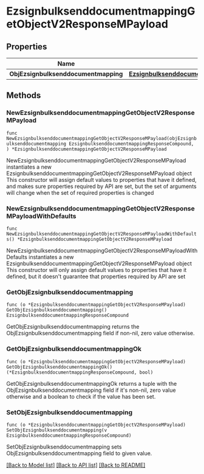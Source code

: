 # EzsignbulksenddocumentmappingGetObjectV2ResponseMPayload

## Properties

Name | Type | Description | Notes
------------ | ------------- | ------------- | -------------
**ObjEzsignbulksenddocumentmapping** | [**EzsignbulksenddocumentmappingResponseCompound**](EzsignbulksenddocumentmappingResponseCompound.md) |  | 

## Methods

### NewEzsignbulksenddocumentmappingGetObjectV2ResponseMPayload

`func NewEzsignbulksenddocumentmappingGetObjectV2ResponseMPayload(objEzsignbulksenddocumentmapping EzsignbulksenddocumentmappingResponseCompound, ) *EzsignbulksenddocumentmappingGetObjectV2ResponseMPayload`

NewEzsignbulksenddocumentmappingGetObjectV2ResponseMPayload instantiates a new EzsignbulksenddocumentmappingGetObjectV2ResponseMPayload object
This constructor will assign default values to properties that have it defined,
and makes sure properties required by API are set, but the set of arguments
will change when the set of required properties is changed

### NewEzsignbulksenddocumentmappingGetObjectV2ResponseMPayloadWithDefaults

`func NewEzsignbulksenddocumentmappingGetObjectV2ResponseMPayloadWithDefaults() *EzsignbulksenddocumentmappingGetObjectV2ResponseMPayload`

NewEzsignbulksenddocumentmappingGetObjectV2ResponseMPayloadWithDefaults instantiates a new EzsignbulksenddocumentmappingGetObjectV2ResponseMPayload object
This constructor will only assign default values to properties that have it defined,
but it doesn't guarantee that properties required by API are set

### GetObjEzsignbulksenddocumentmapping

`func (o *EzsignbulksenddocumentmappingGetObjectV2ResponseMPayload) GetObjEzsignbulksenddocumentmapping() EzsignbulksenddocumentmappingResponseCompound`

GetObjEzsignbulksenddocumentmapping returns the ObjEzsignbulksenddocumentmapping field if non-nil, zero value otherwise.

### GetObjEzsignbulksenddocumentmappingOk

`func (o *EzsignbulksenddocumentmappingGetObjectV2ResponseMPayload) GetObjEzsignbulksenddocumentmappingOk() (*EzsignbulksenddocumentmappingResponseCompound, bool)`

GetObjEzsignbulksenddocumentmappingOk returns a tuple with the ObjEzsignbulksenddocumentmapping field if it's non-nil, zero value otherwise
and a boolean to check if the value has been set.

### SetObjEzsignbulksenddocumentmapping

`func (o *EzsignbulksenddocumentmappingGetObjectV2ResponseMPayload) SetObjEzsignbulksenddocumentmapping(v EzsignbulksenddocumentmappingResponseCompound)`

SetObjEzsignbulksenddocumentmapping sets ObjEzsignbulksenddocumentmapping field to given value.



[[Back to Model list]](../README.md#documentation-for-models) [[Back to API list]](../README.md#documentation-for-api-endpoints) [[Back to README]](../README.md)


